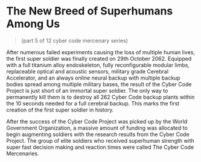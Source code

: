 # The New Breed of Superhumans Among Us
> (part 5 of 12 cyber code mercenary series)

After numerous failed experiments causing the loss of multiple human lives, the first super soldier was finally created on 29th October 2062. Equipped with a full titanium alloy endoskeleton, fully reconfigurable modular limbs, replaceable optical and acoustic sensors, military grade Cerebral Accelerator, and an always online neural backup with multiple backup bodies spread among multiple military bases, the result of the Cyber Code Project is just short of an immortal super soldier. The only way to permanently kill them is to destroy all 262 Cyber Code backup plants within the 10 seconds needed for a full cerebral backup. This marks the first creation of the first super soldier in history. 

After the success of the Cyber Code Project was picked up by the World Government Organization, a massive amount of funding was allocated to begin augmenting soldiers with the research results from the Cyber Code Project. The group of elite soldiers who received superhuman strength with super fast decision making and reaction times were called The Cyber Code Mercenaries.
